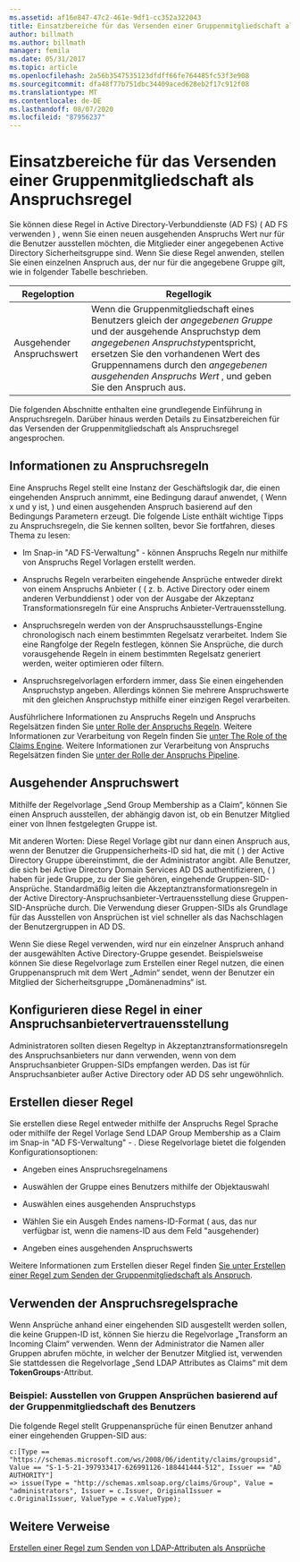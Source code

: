 ```yaml
---
ms.assetid: af16e847-47c2-461e-9df1-cc352a322043
title: Einsatzbereiche für das Versenden einer Gruppenmitgliedschaft als Anspruchsregel
author: billmath
ms.author: billmath
manager: femila
ms.date: 05/31/2017
ms.topic: article
ms.openlocfilehash: 2a56b3547535123dfdff66fe764485fc53f3e908
ms.sourcegitcommit: dfa48f77b751dbc34409aced628eb2f17c912f08
ms.translationtype: MT
ms.contentlocale: de-DE
ms.lasthandoff: 08/07/2020
ms.locfileid: "87956237"
---
```

# <a name="when-to-use-a-send-group-membership-as-a-claim-rule"></a>Einsatzbereiche für das Versenden einer Gruppenmitgliedschaft als Anspruchsregel
Sie können diese Regel in Active Directory-Verbunddienste (AD FS) \( AD FS verwenden \) , wenn Sie einen neuen ausgehenden Anspruchs Wert nur für die Benutzer ausstellen möchten, die Mitglieder einer angegebenen Active Directory Sicherheitsgruppe sind. Wenn Sie diese Regel anwenden, stellen Sie einen einzelnen Anspruch aus, der nur für die angegebene Gruppe gilt, wie in folgender Tabelle beschrieben.

|Regeloption|Regellogik|
|---------------|--------------|
|Ausgehender Anspruchswert|Wenn die Gruppenmitgliedschaft eines Benutzers gleich der *angegebenen Gruppe* und der ausgehende Anspruchstyp dem *angegebenen Anspruchstyp*entspricht, ersetzen Sie den vorhandenen Wert des Gruppennamens durch den *angegebenen ausgehenden Anspruchs Wert* , und geben Sie den Anspruch aus.|

Die folgenden Abschnitte enthalten eine grundlegende Einführung in Anspruchsregeln. Darüber hinaus werden Details zu Einsatzbereichen für das Versenden der Gruppenmitgliedschaft als Anspruchsregel angesprochen.

## <a name="about-claim-rules"></a>Informationen zu Anspruchsregeln
Eine Anspruchs Regel stellt eine Instanz der Geschäftslogik dar, die einen eingehenden Anspruch annimmt, eine Bedingung darauf anwendet, \( Wenn x und y ist, \) und einen ausgehenden Anspruch basierend auf den Bedingungs Parametern erzeugt. Die folgende Liste enthält wichtige Tipps zu Anspruchsregeln, die Sie kennen sollten, bevor Sie fortfahren, dieses Thema zu lesen:

-   Im Snap-in "AD FS-Verwaltung" \- können Anspruchs Regeln nur mithilfe von Anspruchs Regel Vorlagen erstellt werden.

-   Anspruchs Regeln verarbeiten eingehende Ansprüche entweder direkt von einem Anspruchs Anbieter ( \( z. b. Active Directory oder einem anderen Verbunddienst \) oder von der Ausgabe der Akzeptanz Transformationsregeln für eine Anspruchs Anbieter-Vertrauensstellung.

-   Anspruchsregeln werden von der Anspruchsausstellungs-Engine chronologisch nach einem bestimmten Regelsatz verarbeitet. Indem Sie eine Rangfolge der Regeln festlegen, können Sie Ansprüche, die durch vorausgehende Regeln in einem bestimmten Regelsatz generiert werden, weiter optimieren oder filtern.

-   Anspruchsregelvorlagen erfordern immer, dass Sie einen eingehenden Anspruchstyp angeben. Allerdings können Sie mehrere Anspruchswerte mit den gleichen Anspruchstyp mithilfe einer einzigen Regel verarbeiten.

Ausführlichere Informationen zu Anspruchs Regeln und Anspruchs Regelsätzen finden Sie [unter Rolle der Anspruchs Regeln](The-Role-of-Claim-Rules.md). Weitere Informationen zur Verarbeitung von Regeln finden Sie [unter The Role of the Claims Engine](The-Role-of-the-Claims-Engine.md). Weitere Informationen zur Verarbeitung von Anspruchs Regelsätzen finden Sie [unter der Rolle der Anspruchs Pipeline](The-Role-of-the-Claims-Pipeline.md).

## <a name="outgoing-claim-value"></a>Ausgehender Anspruchswert
Mithilfe der Regelvorlage „Send Group Membership as a Claim“, können Sie einen Anspruch ausstellen, der abhängig davon ist, ob ein Benutzer Mitglied einer von Ihnen festgelegten Gruppe ist.

Mit anderen Worten: Diese Regel Vorlage gibt nur dann einen Anspruch aus, wenn der Benutzer die Gruppensicherheits-ID sid hat, die mit \( \) der Active Directory Gruppe übereinstimmt, die der Administrator angibt. Alle Benutzer, die sich bei Active Directory Domain Services AD DS authentifizieren, \( \) haben für jede Gruppe, zu der Sie gehören, eingehende Gruppen-SID-Ansprüche. Standardmäßig leiten die Akzeptanztransformationsregeln in der Active Directory-Anspruchsanbieter-Vertrauensstellung diese Gruppen-SID-Ansprüche durch. Die Verwendung dieser Gruppen-SIDs als Grundlage für das Ausstellen von Ansprüchen ist viel schneller als das Nachschlagen der Benutzergruppen in AD DS.

Wenn Sie diese Regel verwenden, wird nur ein einzelner Anspruch anhand der ausgewählten Active Directory-Gruppe gesendet. Beispielsweise können Sie diese Regelvorlage zum Erstellen einer Regel nutzen, die einen Gruppenanspruch mit dem Wert „Admin“ sendet, wenn der Benutzer ein Mitglied der Sicherheitsgruppe „Domänenadmins“ ist.

## <a name="configuring-this-rule-on-a-claims-provider-trust"></a>Konfigurieren diese Regel in einer Anspruchsanbietervertrauensstellung
Administratoren sollten diesen Regeltyp in Akzeptanztransformationsregeln des Anspruchsanbieters nur dann verwenden, wenn von dem Anspruchsanbieter Gruppen-SIDs empfangen werden. Das ist für Anspruchsanbieter außer Active Directory oder AD DS sehr ungewöhnlich.

## <a name="how-to-create-this-rule"></a>Erstellen dieser Regel
Sie erstellen diese Regel entweder mithilfe der Anspruchs Regel Sprache oder mithilfe der Regel Vorlage Send LDAP Group Membership as a Claim im Snap-in "AD FS-Verwaltung" \- . Diese Regelvorlage bietet die folgenden Konfigurationsoptionen:

-   Angeben eines Anspruchsregelnamens

-   Auswählen der Gruppe eines Benutzers mithilfe der Objektauswahl

-   Auswählen eines ausgehenden Anspruchstyps

-   Wählen Sie ein Ausgeh Endes namens-ID-Format \( aus, das nur verfügbar ist, wenn die namens-ID aus dem Feld "ausgehender\)

-   Angeben eines ausgehenden Anspruchswerts

Weitere Informationen zum Erstellen dieser Regel finden [Sie unter Erstellen einer Regel zum Senden der Gruppenmitgliedschaft als Anspruch](/previous-versions/windows/it-pro/windows-server-2012-R2-and-2012/ee913569(v=ws.11)).

## <a name="using-the-claim-rule-language"></a>Verwenden der Anspruchsregelsprache
Wenn Ansprüche anhand einer eingehenden SID ausgestellt werden sollen, die keine Gruppen-ID ist, können Sie hierzu die Regelvorlage „Transform an Incoming Claim“ verwenden. Wenn der Administrator die Namen aller Gruppen abrufen möchte, in welcher der Benutzer Mitglied ist, verwenden Sie stattdessen die Regelvorlage „Send LDAP Attributes as Claims“ mit dem **TokenGroups**-Attribut.

### <a name="example-how-to-issue-group-claims-based-on-the-users-group-membership"></a>Beispiel: Ausstellen von Gruppen Ansprüchen basierend auf der Gruppenmitgliedschaft des Benutzers
Die folgende Regel stellt Gruppenansprüche für einen Benutzer anhand einer eingehenden Gruppen-SID aus:

```
c:[Type == "https://schemas.microsoft.com/ws/2008/06/identity/claims/groupsid", Value == "S-1-5-21-397933417-626991126-188441444-512", Issuer == "AD AUTHORITY"]
=> issue(Type = "http://schemas.xmlsoap.org/claims/Group", Value = "administrators", Issuer = c.Issuer, OriginalIssuer = c.OriginalIssuer, ValueType = c.ValueType);
```

## <a name="additional-references"></a>Weitere Verweise
[Erstellen einer Regel zum Senden von LDAP-Attributen als Ansprüche](/previous-versions/windows/it-pro/windows-server-2012-R2-and-2012/dd807115(v=ws.11))

